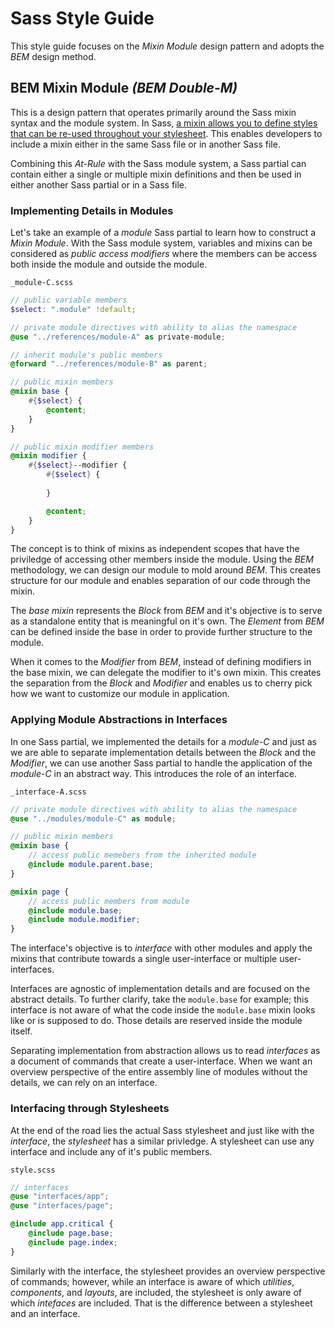 # Sass Style Guide

This style guide focuses on the *Mixin Module* design pattern and adopts the *BEM* design method.

## BEM Mixin Module *(BEM Double-M)*
This is a design pattern that operates primarily around the Sass mixin syntax and the module system. In Sass, [a mixin allows you to define styles that can be re-used throughout your stylesheet](https://sass-lang.com/documentation/at-rules/mixin). This enables developers to include a mixin either in the same Sass file or in another Sass file.

Combining this *At-Rule* with the Sass module system, a Sass partial can contain either a single or multiple mixin definitions and then be used in either another Sass partial or in a Sass file.

### Implementing Details in Modules
Let's take an example of a *module* Sass partial to learn how to construct a *Mixin Module*. With the Sass module system, variables and mixins can be considered as *public access modifiers* where the members can be access both inside the module and outside the module.

`_module-C.scss`
```scss
// public variable members
$select: ".module" !default;

// private module directives with ability to alias the namespace
@use "../references/module-A" as private-module;

// inherit module's public members
@forward "../references/module-B" as parent;

// public mixin members
@mixin base {
    #{$select} {
        @content;
    }
}

// public mixin modifier members
@mixin modifier {
    #{$select}--modifier {
        #{$select} {
            
        }

        @content;
    }
}
```
The concept is to think of mixins as independent scopes that have the priviledge of accessing other members inside the module. Using the *BEM* methodology, we can design our module to mold around *BEM*. This creates structure for our module and enables separation of our code through the mixin. 

The *base mixin* represents the *Block* from *BEM* and it's objective is to serve as a standalone entity that is meaningful on it's own. The *Element* from *BEM* can be defined inside the base in order to provide further structure to the module.

When it comes to the *Modifier* from *BEM*, instead of defining modifiers in the base mixin, we can delegate the modifier to it's own mixin. This creates the separation from the *Block* and *Modifier* and enables us to cherry pick how we want to customize our module in application. 

### Applying Module Abstractions in Interfaces

In one Sass partial, we implemented the details for a *module-C* and just as we are able to separate implementation details between the *Block* and the *Modifier*, we can use another Sass partial to handle the application of the *module-C* in an abstract way. This introduces the role of an interface.

`_interface-A.scss`
```scss
// private module directives with ability to alias the namespace
@use "../modules/module-C" as module;

// public mixin members
@mixin base {
    // access public memebers from the inherited module
    @include module.parent.base;
}

@mixin page {
    // access public members from module
    @include module.base;
    @include module.modifier;
}
```
The interface's objective is to *interface* with other modules and apply the mixins that contribute towards a single user-interface or multiple user-interfaces. 

Interfaces are agnostic of implementation details and are focused on the abstract details. To further clarify, take the `module.base` for example; this interface is not aware of what the code inside the `module.base` mixin looks like or is supposed to do. Those details are reserved inside the module itself.

Separating implementation from abstraction allows us to read *interfaces* as a document of commands that create a user-interface. When we want an overview perspective of the entire assembly line of modules without the details, we can rely on an interface.

### Interfacing through Stylesheets

At the end of the road lies the actual Sass stylesheet and just like with the *interface*, the *stylesheet* has a similar privledge. A stylesheet can use any interface and include any of it's public members.

`style.scss`
```scss
// interfaces
@use "interfaces/app";
@use "interfaces/page";

@include app.critical {
    @include page.base;
    @include page.index;
}
```
Similarly with the interface, the stylesheet provides an overview perspective of commands; however, while an interface is aware of which *utilities*, *components*, and *layouts*, are included, the stylesheet is only aware of which *intefaces* are included. That is the difference between a stylesheet and an interface.